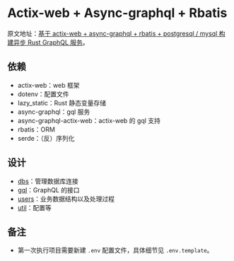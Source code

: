 # Actix-web + Async-graphql + Rbatis

原文地址：[基于 actix-web + async-graphql + rbatis + postgresql / mysql 构建异步 Rust GraphQL 服务](https://blog.budshome.com/budshome/ji-yu-actix-web-+-async-graphql-+-rbatis-+-postgresql---mysql-gou-jian-yi-bu-rust-graphql-fu-wu---qi-bu-ji-crate-xuan-ze)。

## 依赖

- actix-web：web 框架
- dotenv：配置文件
- lazy_static：Rust 静态变量存储
- async-graphql：gql 服务
- async-graphql-actix-web：actix-web 的 gql 支持
- rbatis：ORM
- serde：（反）序列化

## 设计

- [dbs](./src/dbs/mod.rs)：管理数据库连接
- [gql](./src/gql/mod.rs)：GraphQL 的接口
- [users](./src/users/mod.rs)：业务数据结构以及处理过程
- [util](./src/util/mod.rs)：配置等

## 备注

- 第一次执行项目需要新建 `.env` 配置文件，具体细节见 `.env.template`。
